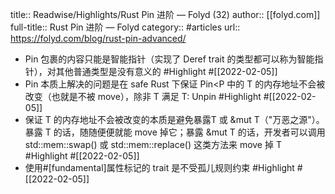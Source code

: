 title:: Readwise/Highlights/Rust Pin 进阶 — Folyd (32)
author:: [[folyd.com]]
full-title:: Rust Pin 进阶 — Folyd
category:: #articles
url:: https://folyd.com/blog/rust-pin-advanced/

- Pin 包裹的内容只能是智能指针（实现了 Deref trait 的类型都可以称为智能指针），对其他普通类型是没有意义的 #Highlight #[[2022-02-05]]
- Pin 本质上解决的问题是在 safe Rust 下保证 Pin<P<T> 中的 T 的内存地址不会被改变（也就是不被 move），除非 T 满足 T: Unpin #Highlight #[[2022-02-05]]
- 保证 T 的内存地址不会被改变的本质是避免暴露T 或 &mut T（"万恶之源"）。暴露 T 的话，随随便便就能 move 掉它；暴露 &mut T 的话，开发者可以调用 std::mem::swap() 或 std::mem::replace() 这类方法来 move 掉 T #Highlight #[[2022-02-05]]
- 使用#[fundamental]属性标记的 trait 是不受孤儿规则约束 #Highlight #[[2022-02-05]]